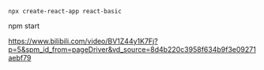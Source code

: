 
```
npx create-react-app react-basic
```

npm start

https://www.bilibili.com/video/BV1Z44y1K7Fj?p=5&spm_id_from=pageDriver&vd_source=8d4b220c3958f634b9f3e09271aebf79


